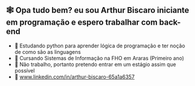 ## 🕸️ Opa tudo bem? eu sou Arthur Biscaro iniciante em programação e espero trabalhar com back-end

- 🔭 Estudando python para aprender lógica de programação e ter noção de como são as linguagens
- 📖 Cursando Sistemas de Informação na FHO em Araras (Primeiro ano)
- 🌱 Não trabalho, portanto pretendo entrar em um estágio assim que possível
- 👾 www.linkedin.com/in/arthur-biscaro-65a1a6357

